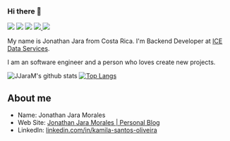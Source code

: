 ### Hi there 👋

 <p>   
  <img src="http://views.whatilearened.today/views/github/JJaraM/views.svg"/> 
  <img src="https://img.shields.io/badge/Front End-Angular-f55247"/>
   <img src="https://img.shields.io/badge/Back End-Java-f55247"/>
    <a href="https://github.com/JJaraM/">
      <img src="https://img.shields.io/github/followers/JJaraM?color=%234CC61E&label=GitHub%20Followers%20%3A"/>
    </a>
    <a href="https://github.com/Kamilahsantos?tab=repositories">
      <img src="https://badges.frapsoft.com/os/v2/open-source.svg?v=103"/>
  </a>
</p>


My name is Jonathan Jara from Costa Rica. I'm Backend Developer at [ICE Data Services](https://www.theice.com/index). 


I am an software engineer and a person who loves create new projects. 

![JJaraM's github stats](https://github-readme-stats.vercel.app/api?username=JJaraM&show_icons=true&theme=radical)
[![Top Langs](https://github-readme-stats.vercel.app/api/top-langs/?username=JJaraM&theme=radical&hide=PlpgSQL,jupyter%20notebook,html)](https://github.com/anuraghazra/github-readme-stats)


##  About me

- Name: Jonathan Jara Morales
- Web Site: [Jonathan Jara Morales | Personal Blog](http://jonathanjaramorales.herokuapp.com/)
- LinkedIn: [linkedin.com/in/kamila-santos-oliveira](https://www.linkedin.com/in/jonathan-jara-morales)
